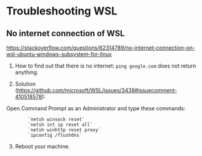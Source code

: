 # Troubleshooting WSL

## No internet connection of WSL
https://stackoverflow.com/questions/62314789/no-internet-connection-on-wsl-ubuntu-windows-subsystem-for-linux
1. How to find out that there is no internet: `ping google.com` does not return anything.

2. Solution (https://github.com/microsoft/WSL/issues/3438#issuecomment-410518578):

Open Command Prompt as an Administrator and type these commands:

            `netsh winsock reset`
            `netsh int ip reset all`
            `netsh winhttp reset proxy`
            `ipconfig /flushdns`
            
3. Reboot your machine.
